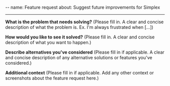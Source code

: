 --
name: Feature request
about: Suggest future improvements for Simplex

---

**What is the problem that needs solving?**
(Please fill in. A clear and concise description of what the problem is. Ex. I'm always frustrated when [...])

**How would you like to see it solved?**
(Please fill in. A clear and concise description of what you want to happen.)

**Describe alternatives you've considered**
(Please fill in if applicable. A clear and concise description of any alternative solutions or features you've considered.)

**Additional context**
(Please fill in if applicable. Add any other context or screenshots about the feature request here.)
